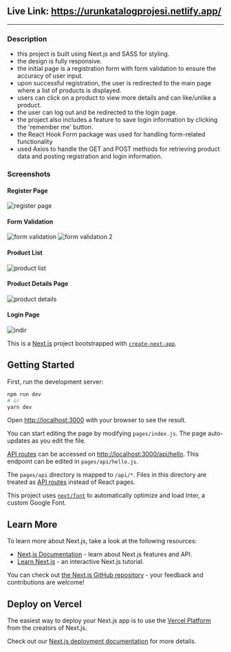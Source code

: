 ## Live Link: https://urunkatalogprojesi.netlify.app/

------------------------------------------------
### Description

* this project is built using Next.js and SASS for styling. 
* the design is fully responsive.
* the initial page is a registration form with form validation to ensure the accuracy of user input. 
* upon successful registration, the user is redirected to the main page where a list of products is displayed. 
* users can click on a product to view more details and can like/unlike a product. 
* the user can log out and be redirected to the login page. 
* the project also includes a feature to save login information by clicking the 'remember me' button. 
* the React Hook Form package was used for handling form-related functionality
* used Axios to handle the GET and POST methods for retrieving product data and posting registration and login information. 


### Screenshots

#### Register Page
![register page](https://user-images.githubusercontent.com/102012491/213711157-240b49c6-250b-48b3-8b33-e9b9302a6cdf.png)

#### Form Validation
![form validation](https://user-images.githubusercontent.com/102012491/213711641-f2609a36-c1aa-4ee1-8d03-1f12dbf91d30.png)
![form validation 2](https://user-images.githubusercontent.com/102012491/213711670-1bbc431c-c22c-4f77-935c-30f742c096db.png)

#### Product List

![product list](https://user-images.githubusercontent.com/102012491/213711761-6b7c3696-f101-4ad2-b53d-04755a8587ec.png)

#### Product Details Page

![product details](https://user-images.githubusercontent.com/102012491/213711999-a4d8195f-bb50-4ef0-9ab5-3f34a507b93a.png)

#### Login Page
![indir](https://user-images.githubusercontent.com/102012491/213712095-8e77697d-b88f-4b56-9a9e-4c6fba4efc18.png)








This is a [Next.js](https://nextjs.org/) project bootstrapped with [`create-next-app`](https://github.com/vercel/next.js/tree/canary/packages/create-next-app).

## Getting Started

First, run the development server:

```bash
npm run dev
# or
yarn dev
```

Open [http://localhost:3000](http://localhost:3000) with your browser to see the result.

You can start editing the page by modifying `pages/index.js`. The page auto-updates as you edit the file.

[API routes](https://nextjs.org/docs/api-routes/introduction) can be accessed on [http://localhost:3000/api/hello](http://localhost:3000/api/hello). This endpoint can be edited in `pages/api/hello.js`.

The `pages/api` directory is mapped to `/api/*`. Files in this directory are treated as [API routes](https://nextjs.org/docs/api-routes/introduction) instead of React pages.

This project uses [`next/font`](https://nextjs.org/docs/basic-features/font-optimization) to automatically optimize and load Inter, a custom Google Font.

## Learn More

To learn more about Next.js, take a look at the following resources:

- [Next.js Documentation](https://nextjs.org/docs) - learn about Next.js features and API.
- [Learn Next.js](https://nextjs.org/learn) - an interactive Next.js tutorial.

You can check out [the Next.js GitHub repository](https://github.com/vercel/next.js/) - your feedback and contributions are welcome!

## Deploy on Vercel

The easiest way to deploy your Next.js app is to use the [Vercel Platform](https://vercel.com/new?utm_medium=default-template&filter=next.js&utm_source=create-next-app&utm_campaign=create-next-app-readme) from the creators of Next.js.

Check out our [Next.js deployment documentation](https://nextjs.org/docs/deployment) for more details.
